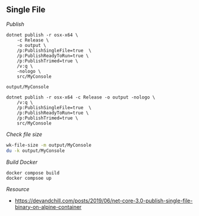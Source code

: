 ## Single File

*Publish*

```
dotnet publish -r osx-x64 \
    -c Release \
    -o output \
    /p:PublishSingleFile=true  \
    /p:PublishReadyToRun=true \
    /p:PublishTrimed=true \
    /v:q \
    -nologo \
    src/MyConsole

output/MyConsole

dotnet publish -r osx-x64 -c Release -o output -nologo \
    /v:q \
    /p:PublishSingleFile=true  \
    /p:PublishReadyToRun=true \
    /p:PublishTrimed=true \
    src/MyConsole
```

*Check file size*

```bash
wk-file-size -m output/MyConsole
du -k output/MyConsole
```

*Build Docker*

```
docker compose build
docker compsoe up
```

*Resource*

- https://devandchill.com/posts/2019/06/net-core-3.0-publish-single-file-binary-on-alpine-container